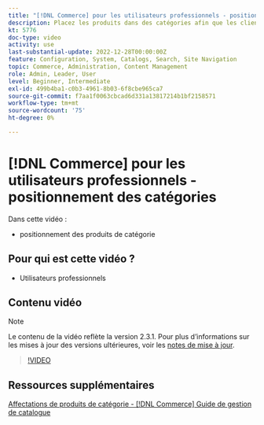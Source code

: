 ```yaml
---
title: "[!DNL Commerce] pour les utilisateurs professionnels - positionnement des catégories"
description: Placez les produits dans des catégories afin que les clients voient les produits en haut de la page que vous souhaitez voir.
kt: 5776
doc-type: video
activity: use
last-substantial-update: 2022-12-28T00:00:00Z
feature: Configuration, System, Catalogs, Search, Site Navigation
topic: Commerce, Administration, Content Management
role: Admin, Leader, User
level: Beginner, Intermediate
exl-id: 499b4ba1-c0b3-4961-8b03-6f8cbe965ca7
source-git-commit: f7aa1f0063cbcad6d331a13817214b1bf2158571
workflow-type: tm+mt
source-wordcount: '75'
ht-degree: 0%

---
```


# [!DNL Commerce] pour les utilisateurs professionnels - positionnement des catégories

Dans cette vidéo :

- positionnement des produits de catégorie

## Pour qui est cette vidéo ?

- Utilisateurs professionnels

## Contenu vidéo

>[!NOTE]
>
>Le contenu de la vidéo reflète la version 2.3.1. Pour plus d’informations sur les mises à jour des versions ultérieures, voir les [notes de mise à jour](https://experienceleague.adobe.com/docs/commerce-operations/release/notes/overview.html?lang=fr).

>[!VIDEO](https://video.tv.adobe.com/v/329943?quality=12&learn=on&captions=fre_fr)

## Ressources supplémentaires

[Affectations de produits de catégorie - [!DNL Commerce] Guide de gestion de catalogue](https://experienceleague.adobe.com/docs/commerce-admin/catalog/categories/products-in-category/categories-product-assignments.html?lang=fr)
